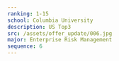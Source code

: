 ```yaml
---
ranking: 1-15
school: Columbia University
description: US Top3
src: /assets/offer_update/006.jpg
major: Enterprise Risk Management
sequence: 6
---
```

